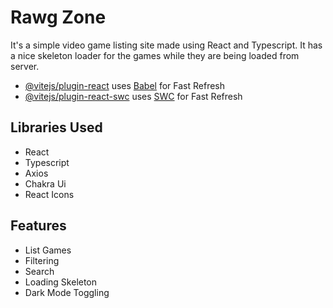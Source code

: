 # Rawg Zone

It's a simple video game listing site made using React and Typescript. It has a nice skeleton loader for the games while they are being loaded from server.

- [@vitejs/plugin-react](https://github.com/vitejs/vite-plugin-react/blob/main/packages/plugin-react/README.md) uses [Babel](https://babeljs.io/) for Fast Refresh
- [@vitejs/plugin-react-swc](https://github.com/vitejs/vite-plugin-react-swc) uses [SWC](https://swc.rs/) for Fast Refresh

## Libraries Used

- React
- Typescript
- Axios
- Chakra Ui
- React Icons

## Features

- List Games
- Filtering
- Search
- Loading Skeleton
- Dark Mode Toggling
